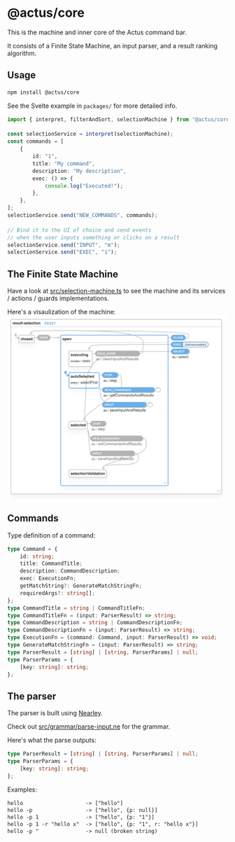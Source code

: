 # @actus/core

This is the machine and inner core of the Actus command bar.

It consists of a Finite State Machine, an input parser, and a result ranking algorithm.

## Usage

```bash
npm install @actus/core
```

See the Svelte example in `packages/` for more detailed info.

```ts
import { interpret, filterAndSort, selectionMachine } from "@actus/core";

const selectionService = interpret(selectionMachine);
const commands = [
    {
        id: "1",
        title: "My command",
        description: "My description",
        exec: () => {
            console.log("Executed!");
        },
    },
];
selectionService.send("NEW_COMMANDS", commands);

// Bind it to the UI of choice and send events
// when the user inputs something or clicks on a result
selectionService.send("INPUT", "m");
selectionService.send("EXEC", "1");
```

## The Finite State Machine

Have a look at [src/selection-machine.ts](src/selection-machine.ts) to see the machine and its services / actions / guards implementations.

Here's a visaulization of the machine:
![vis](images/vis.png)

## Commands

Type definition of a command:

```typescript
type Command = {
    id: string;
    title: CommandTitle;
    description: CommandDescription;
    exec: ExecutionFn;
    getMatchString?: GenerateMatchStringFn;
    requiredArgs?: string[];
};
type CommandTitle = string | CommandTitleFn;
type CommandTitleFn = (input: ParserResult) => string;
type CommandDescription = string | CommandDescriptionFn;
type CommandDescriptionFn = (input: ParserResult) => string;
type ExecutionFn = (command: Command, input: ParserResult) => void;
type GenerateMatchStringFn = (input: ParserResult) => string;
type ParserResult = [string] | [string, ParserParams] | null;
type ParserParams = {
    [key: string]: string;
};
```

## The parser

The parser is built using [Nearley](http://nearley.js.org).

Check out [src/grammar/parse-input.ne](src/grammar/parse-input.ne) for the grammar.

Here's what the parse outputs:

```ts
type ParserResult = [string] | [string, ParserParams] | null;
type ParserParams = {
    [key: string]: string;
};
```

Examples:

```
hello                    -> ["hello"]
hello -p                 -> ["hello", {p: null}]
hello -p 1               -> ["hello", {p: "1"}]
hello -p 1 -r "hello x"  -> ["hello", {p: "1", r: "hello x"}]
hello -p "               -> null (broken string)
```
